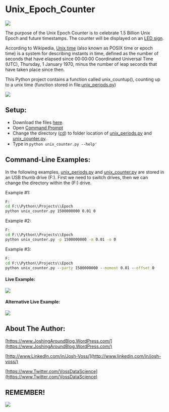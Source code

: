 # Unix_Epoch_Counter

![](https://scontent.fdet1-1.fna.fbcdn.net/v/t1.0-9/19366127_1563430300374880_9164840505946069472_n.jpg?oh=a2e3adc5bf063309edc0df470d8cf6bf&oe=59CBB2DF)


The purpose of the Unix Epoch Counter is to celebrate 1.5 Billion Unix Epoch and future timestamps. The counter will be displayed on an [LED sign](https://scontent.fdet1-1.fna.fbcdn.net/v/t1.0-9/19366127_1563430300374880_9164840505946069472_n.jpg?oh=a2e3adc5bf063309edc0df470d8cf6bf&oe=59CBB2DF).


According to Wikipedia, [Unix time](https://en.wikipedia.org/wiki/Unix_time) (also known as POSIX time or epoch time) is a system for describing instants in time, defined as the number of seconds that have elapsed since 00:00:00 Coordinated Universal Time (UTC), Thursday, 1 January 1970, minus the number of leap seconds that have taken place since then.

This Python project contains a function called unix_countup(), counting up to a unix time (function stored in file:[unix_periods.py](https://github.com/vdatasci/Unix_Epoch_Counter/blob/master/unix_period.py))

![](https://media.giphy.com/media/NuLThwEkFqhXO/giphy.gif)

## Setup:
* Download the files [here](https://github.com/vdatasci/Unix_Epoch_Counter/archive/master.zip).
* Open [Command Prompt](C:\Windows\System32\cmd.exe)
* Change the directory ([cd](https://en.wikipedia.org/wiki/Cd_(command))) to folder location of [unix_periods.py](https://github.com/vdatasci/Unix_Epoch_Counter/blob/master/unix_period.py) and [unix_counter.py](https://github.com/vdatasci/Unix_Epoch_Counter/blob/master/unix_counter.py).
* Type in ```python unix_counter.py --help'```



## Command-Line Examples:
In the following examples, [unix_periods.py](https://github.com/vdatasci/Unix_Epoch_Counter/blob/master/unix_period.py) and [unix_counter.py](https://github.com/vdatasci/Unix_Epoch_Counter/blob/master/unix_counter.py) are stored in an USB thumb drive (F:). First we need to switch drives, then we can change the directory within the (F:) drive.

Example #1:
```cmd
F:
cd F:\\Python\\Projects\\Epoch
python unix_counter.py 1500000000 0.01 0
```
 
Example #2:
```cmd
F:
cd F:\\Python\\Projects\\Epoch
python unix_counter.py -p 1500000000 -m 0.01 -o 0
```

Example #3:
```cmd
F:
cd F:\\Python\\Projects\\Epoch
python unix_counter.py --party 1500000000 --moment 0.01 --offset 0
```

#### Live Example:
![](http://i.imgur.com/a3Cg2eS.gif)


#### Alternative Live Example:
![](https://media.giphy.com/media/3KC2jD2QcBOSc/giphy.gif)

## About The Author:
[https://www.JoshingAroundBlog.WordPress.com/](https://www.JoshingAroundBlog.WordPress.com/)

[http://www.LinkedIn.com/in/Josh-Voss/](http://www.linkedin.com/in/josh-voss/)

[https://www.Twitter.com/VossDataScience](https://www.Twitter.com/VossDataScience)


## REMEMBER!

![](http://i.imgur.com/vmo1IYJ.jpg)
